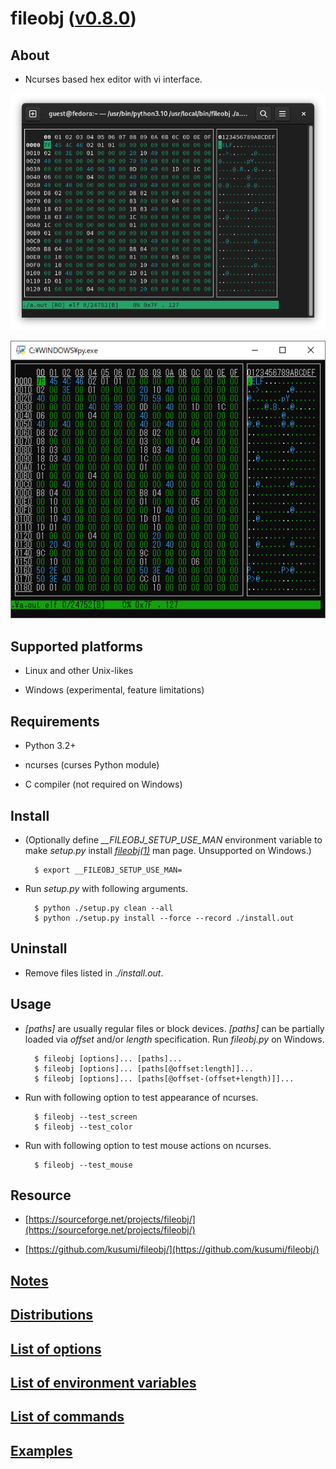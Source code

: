 # fileobj ([v0.8.0](https://github.com/kusumi/fileobj/releases/tag/v0.8.0))

## About

+ Ncurses based hex editor with vi interface.

![fileobj-linux](https://raw.githubusercontent.com/kusumi/__misc/master/fileobj/v0.8.0/linux.png)

![fileobj-windows](https://raw.githubusercontent.com/kusumi/__misc/master/fileobj/v0.8.0/windows.png)

## Supported platforms

+ Linux and other Unix-likes

+ Windows (experimental, feature limitations)

## Requirements

+ Python 3.2+

+ ncurses (curses Python module)

+ C compiler (not required on Windows)

## Install

+ (Optionally define *__FILEOBJ_SETUP_USE_MAN* environment variable to make *setup.py* install *[fileobj(1)](doc/fileobj.1.txt)* man page. Unsupported on Windows.)

        $ export __FILEOBJ_SETUP_USE_MAN=

+ Run *setup.py* with following arguments.

        $ python ./setup.py clean --all
        $ python ./setup.py install --force --record ./install.out

## Uninstall

+ Remove files listed in *./install.out*.

## Usage

+ *[paths]* are usually regular files or block devices. *[paths]* can be partially loaded via *offset* and/or *length* specification. Run *fileobj.py* on Windows.

        $ fileobj [options]... [paths]...
        $ fileobj [options]... [paths[@offset:length]]...
        $ fileobj [options]... [paths[@offset-(offset+length)]]...

+ Run with following option to test appearance of ncurses.

        $ fileobj --test_screen
        $ fileobj --test_color

+ Run with following option to test mouse actions on ncurses.

        $ fileobj --test_mouse

## Resource

+ [https://sourceforge.net/projects/fileobj/](https://sourceforge.net/projects/fileobj/)

+ [https://github.com/kusumi/fileobj/](https://github.com/kusumi/fileobj/)

## [Notes](doc/README.notes.md)

## [Distributions](doc/README.distributions.md)

## [List of options](doc/README.list_of_options.md)

## [List of environment variables](doc/README.list_of_environment_variables.md)

## [List of commands](doc/README.list_of_commands.md)

## [Examples](doc/README.examples.md)
